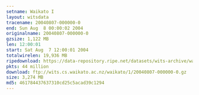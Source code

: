 ```yaml
---
setname: Waikato I
layout: witsdata
tracename: 20040807-000000-0
end: Sun Aug  8 00:00:02 2004
originalname: 20040807-000000-0
gzsize: 1,122 MB
len: 12:00:01
start: Sat Aug  7 12:00:01 2004
totalwirelen: 19,936 MB
ripedownload: https://data-repository.ripe.net/datasets/wits-archive/waikato/1/20040807-000000-0.gz
pkts: 44 million
download: ftp://wits.cs.waikato.ac.nz/waikato/1/20040807-000000-0.gz
size: 3,274 MB
md5: 461784437637310cd25c5acad39c1294
---
```

